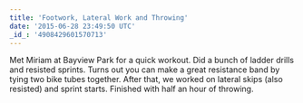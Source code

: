 ```yaml
---
title: 'Footwork, Lateral Work and Throwing'
date: '2015-06-28 23:49:50 UTC'
_id_: '4908429601570713'
---
```


Met Miriam at Bayview Park for a quick workout. Did a bunch of ladder
drills and resisted sprints. Turns out you can make a great resistance band
by tying two bike tubes together. After that, we worked on lateral skips
(also resisted) and sprint starts. Finished with half an hour of throwing.
